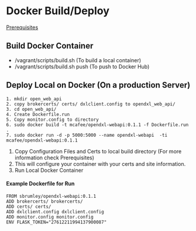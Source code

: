 # Docker Build/Deploy

[Prerequisites](Prerequisites.md)

## Build Docker Container
* /vagrant/scripts/build.sh (To build a local container)
* /vagrant/scripts/build.sh push (To push to Docker Hub)

## Deploy Local on Docker (On a production Server)
``` 
1. mkdir open_web_api
2. copy brokercerts/ certs/ dxlclient.config to opendxl_web_api/
3. cd open_web_api/
4. Create Dockerfile.run
5. Copy monitor.config to directory
6. sudo docker build -t mcafee/opendxl-webapi:0.1.1 -f Dockerfile.run .
7. sudo docker run -d -p 5000:5000 --name opendxl-webapi  -ti mcafee/opendxl-webapi:0.1.1
```

1. Copy Configuration Files and Certs to local build directory (For more information check Prerequisites)
2. This will configure your container with your certs and site information.
3. Run Local Docker Container 

#### Example Dockerfile for Run
```
FROM sbrumley/opendxl-webapi:0.1.1
ADD brokercerts/ brokercerts/
ADD certs/ certs/
ADD dxlclient.config dxlclient.config
ADD monitor.config monitor.config
ENV FLASK_TOKEN="27612211994137900087"
```
